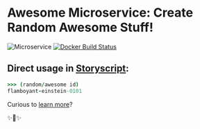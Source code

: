 # Awesome Microservice: Create Random Awesome Stuff!

![Microservice](https://img.shields.io/badge/microservice-ready-brightgreen.svg?style=for-the-badge)
[![Docker Build Status](https://img.shields.io/docker/build/microservices/awesome-noun.svg?style=for-the-badge)](https://hub.docker.com/r/microservice/awesome-noun/)

## Direct usage in [Storyscript](https://storyscript.io/):

```coffee
>>> (random/awesome id)
flamboyant-einstein-0101
```

Curious to [learn more](https://docs.storyscript.io/)?

✨🍰✨
